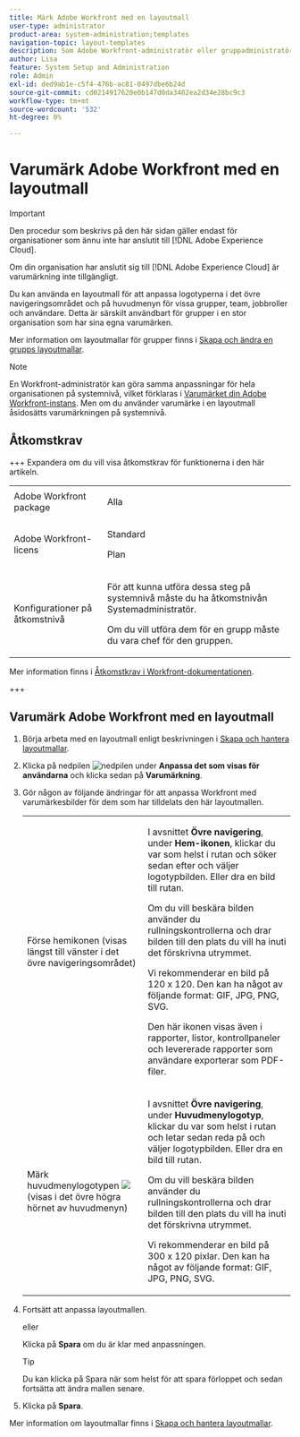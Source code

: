 ```yaml
---
title: Märk Adobe Workfront med en layoutmall
user-type: administrator
product-area: system-administration;templates
navigation-topic: layout-templates
description: Som Adobe Workfront-administratör eller gruppadministratör kan du använda en layoutmall för att anpassa logotyperna i det övre navigeringsområdet och på huvudmenyn för vissa grupper, team, jobbroller och användare. Detta är särskilt användbart för grupper i en stor organisation som har sina egna varumärken.
author: Lisa
feature: System Setup and Administration
role: Admin
exl-id: ded9ab1e-c5f4-476b-ac81-0497dbe6b24d
source-git-commit: cd0214917620e0b147d0da3402ea2d34e28bc9c3
workflow-type: tm+mt
source-wordcount: '532'
ht-degree: 0%

---
```


# Varumärk Adobe Workfront med en layoutmall

<!--Audited: 09/2024-->

>[!IMPORTANT]
>
>Den procedur som beskrivs på den här sidan gäller endast för organisationer som ännu inte har anslutit till [!DNL Adobe Experience Cloud].
>
> Om din organisation har anslutit sig till [!DNL Adobe Experience Cloud] är varumärkning inte tillgängligt.

Du kan använda en layoutmall för att anpassa logotyperna i det övre navigeringsområdet och på huvudmenyn för vissa grupper, team, jobbroller och användare. Detta är särskilt användbart för grupper i en stor organisation som har sina egna varumärken.

Mer information om layoutmallar för grupper finns i [Skapa och ändra en grupps layoutmallar](../../../administration-and-setup/manage-groups/work-with-group-objects/create-and-modify-a-groups-layout-templates.md).

>[!NOTE]
>
>En Workfront-administratör kan göra samma anpassningar för hela organisationen på systemnivå, vilket förklaras i [Varumärket din Adobe Workfront-instans](../../../administration-and-setup/customize-workfront/brand-workfront/brand-your-workfront-instance.md). Men om du använder varumärke i en layoutmall åsidosätts varumärkningen på systemnivå.

<!-- Maybe add a section about deleting these 2 settings to revert to default branding? -->

## Åtkomstkrav

+++ Expandera om du vill visa åtkomstkrav för funktionerna i den här artikeln.

<table style="table-layout:auto"> 
 <col> 
 <col> 
 <tbody> 
  <tr> 
   <td>Adobe Workfront package</td> 
   <td><p>Alla</p></td> 
  </tr> 
  <tr> 
   <td>Adobe Workfront-licens</td> 
   <td><p>Standard</p>
       <p>Plan</p></td>
  </tr> 
  </tr> 
  <tr> 
   <td>Konfigurationer på åtkomstnivå</td> 
   <td> <p>För att kunna utföra dessa steg på systemnivå måste du ha åtkomstnivån Systemadministratör.</p>
        <p>Om du vill utföra dem för en grupp måste du vara chef för den gruppen.</p> </td> 
  </tr> 
 </tbody> 
</table>

Mer information finns i [Åtkomstkrav i Workfront-dokumentationen](/help/quicksilver/administration-and-setup/add-users/access-levels-and-object-permissions/access-level-requirements-in-documentation.md).

+++

## Varumärk Adobe Workfront med en layoutmall

1. Börja arbeta med en layoutmall enligt beskrivningen i [Skapa och hantera layoutmallar](../../../administration-and-setup/customize-workfront/use-layout-templates/create-and-manage-layout-templates.md).
1. Klicka på nedpilen ![nedpilen](assets/dropdown-arrow.png) under **Anpassa det som visas för användarna** och klicka sedan på **Varumärkning**.
1. Gör någon av följande ändringar för att anpassa Workfront med varumärkesbilder för dem som har tilldelats den här layoutmallen.

   <table style="table-layout:auto"> 
    <col> 
    <col> 
    <tbody> 
     <tr> 
      <td role="rowheader"> <p>Förse hemikonen <span style="font-weight: normal;"> (visas längst till vänster i det övre navigeringsområdet)</span></p> </td> 
      <td> <p>I avsnittet <strong>Övre navigering</strong>, under <strong>Hem-ikonen</strong>, klickar du var som helst i rutan och söker sedan efter och väljer logotypbilden. Eller dra en bild till rutan.</p> <p>Om du vill beskära bilden använder du rullningskontrollerna och drar bilden till den plats du vill ha inuti det förskrivna utrymmet.</p> <p>Vi rekommenderar en bild på 120 x 120. Den kan ha något av följande format: GIF, JPG, PNG, SVG.</p> <p>Den här ikonen visas även i rapporter, listor, kontrollpaneler och levererade rapporter som användare exporterar som PDF-filer.</p> </td> 
     </tr> 
     <tr> 
      <td role="rowheader"> <p>Märk huvudmenylogotypen <img src="assets/main-menu-icon.png"> <span style="font-weight: normal;"> (visas i det övre högra hörnet av huvudmenyn)</span></p> </td> 
      <td> <p> <p> <p>I avsnittet <strong>Övre navigering</strong>, under <strong>Huvudmenylogotyp</strong>, klickar du var som helst i rutan och letar sedan reda på och väljer logotypbilden. Eller dra en bild till rutan.</p> <p>Om du vill beskära bilden använder du rullningskontrollerna och drar bilden till den plats du vill ha inuti det förskrivna utrymmet.</p> <p>Vi rekommenderar en bild på 300 x 120 pixlar. Den kan ha något av följande format: GIF, JPG, PNG, SVG.</p> </p> </p> </td> 
     </tr> 
    </tbody> 
   </table>

1. Fortsätt att anpassa layoutmallen.

   eller

   Klicka på **Spara** om du är klar med anpassningen.

   >[!TIP]
   >
   >Du kan klicka på Spara när som helst för att spara förloppet och sedan fortsätta att ändra mallen senare.

1. Klicka på **Spara**.

Mer information om layoutmallar finns i [Skapa och hantera layoutmallar](../../../administration-and-setup/customize-workfront/use-layout-templates/create-and-manage-layout-templates.md).
